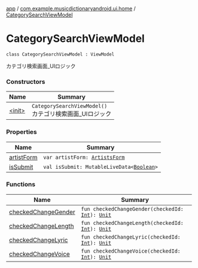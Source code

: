 [app](../../index.md) / [com.example.musicdictionaryandroid.ui.home](../index.md) / [CategorySearchViewModel](./index.md)

# CategorySearchViewModel

`class CategorySearchViewModel : ViewModel`

カテゴリ検索画面_UIロジック

### Constructors

| Name | Summary |
|---|---|
| [&lt;init&gt;](-init-.md) | `CategorySearchViewModel()`<br>カテゴリ検索画面_UIロジック |

### Properties

| Name | Summary |
|---|---|
| [artistForm](artist-form.md) | `var artistForm: `[`ArtistsForm`](../../com.example.musicdictionaryandroid.model.entity/-artists-form/index.md) |
| [isSubmit](is-submit.md) | `val isSubmit: MutableLiveData<`[`Boolean`](https://kotlinlang.org/api/latest/jvm/stdlib/kotlin/-boolean/index.html)`>` |

### Functions

| Name | Summary |
|---|---|
| [checkedChangeGender](checked-change-gender.md) | `fun checkedChangeGender(checkedId: `[`Int`](https://kotlinlang.org/api/latest/jvm/stdlib/kotlin/-int/index.html)`): `[`Unit`](https://kotlinlang.org/api/latest/jvm/stdlib/kotlin/-unit/index.html) |
| [checkedChangeLength](checked-change-length.md) | `fun checkedChangeLength(checkedId: `[`Int`](https://kotlinlang.org/api/latest/jvm/stdlib/kotlin/-int/index.html)`): `[`Unit`](https://kotlinlang.org/api/latest/jvm/stdlib/kotlin/-unit/index.html) |
| [checkedChangeLyric](checked-change-lyric.md) | `fun checkedChangeLyric(checkedId: `[`Int`](https://kotlinlang.org/api/latest/jvm/stdlib/kotlin/-int/index.html)`): `[`Unit`](https://kotlinlang.org/api/latest/jvm/stdlib/kotlin/-unit/index.html) |
| [checkedChangeVoice](checked-change-voice.md) | `fun checkedChangeVoice(checkedId: `[`Int`](https://kotlinlang.org/api/latest/jvm/stdlib/kotlin/-int/index.html)`): `[`Unit`](https://kotlinlang.org/api/latest/jvm/stdlib/kotlin/-unit/index.html) |
